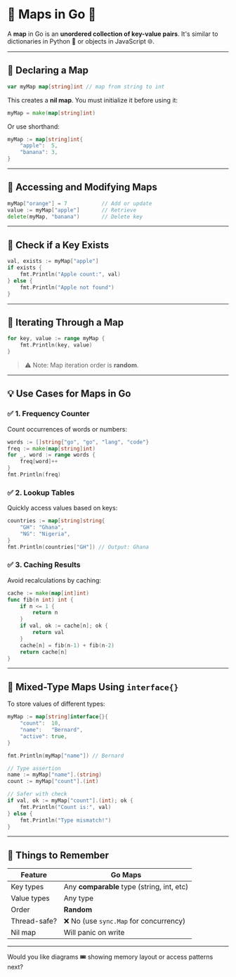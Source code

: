 # 📌 Maps in Go 🦫

A **map** in Go is an **unordered collection of key-value pairs**. It's similar to dictionaries in Python 🐍 or objects in JavaScript 🌐.

---

## 🔹 Declaring a Map

```go
var myMap map[string]int // map from string to int
```

This creates a **nil map**. You must initialize it before using it:

```go
myMap = make(map[string]int)
```

Or use shorthand:

```go
myMap := map[string]int{
    "apple":  5,
    "banana": 3,
}
```

---

## 🔹 Accessing and Modifying Maps

```go
myMap["orange"] = 7           // Add or update
value := myMap["apple"]       // Retrieve
delete(myMap, "banana")       // Delete key
```

---

## 🔹 Check if a Key Exists

```go
val, exists := myMap["apple"]
if exists {
    fmt.Println("Apple count:", val)
} else {
    fmt.Println("Apple not found")
}
```

---

## 🔹 Iterating Through a Map

```go
for key, value := range myMap {
    fmt.Println(key, value)
}
```

> ⚠️ Note: Map iteration order is **random**.

---

## 💡 Use Cases for Maps in Go

### ✅ 1. Frequency Counter

Count occurrences of words or numbers:

```go
words := []string{"go", "go", "lang", "code"}
freq := make(map[string]int)
for _, word := range words {
    freq[word]++
}
fmt.Println(freq)
```

### ✅ 2. Lookup Tables

Quickly access values based on keys:

```go
countries := map[string]string{
    "GH": "Ghana",
    "NG": "Nigeria",
}
fmt.Println(countries["GH"]) // Output: Ghana
```

### ✅ 3. Caching Results

Avoid recalculations by caching:

```go
cache := make(map[int]int)
func fib(n int) int {
    if n <= 1 {
        return n
    }
    if val, ok := cache[n]; ok {
        return val
    }
    cache[n] = fib(n-1) + fib(n-2)
    return cache[n]
}
```

---

## 🧠 Mixed-Type Maps Using `interface{}`

To store values of different types:

```go
myMap := map[string]interface{}{
    "count":  10,
    "name":   "Bernard",
    "active": true,
}

fmt.Println(myMap["name"]) // Bernard

// Type assertion
name := myMap["name"].(string)
count := myMap["count"].(int)

// Safer with check
if val, ok := myMap["count"].(int); ok {
    fmt.Println("Count is:", val)
} else {
    fmt.Println("Type mismatch!")
}
```

---

## 🧠 Things to Remember

| Feature       | Go Maps                                  |
|---------------|-------------------------------------------|
| Key types     | Any **comparable** type (string, int, etc) |
| Value types   | Any type                                  |
| Order         | **Random**                                |
| Thread-safe?  | ❌ No (use `sync.Map` for concurrency)   |
| Nil map       | Will panic on write                       |

---

Would you like diagrams 🎟️ showing memory layout or access patterns next?

